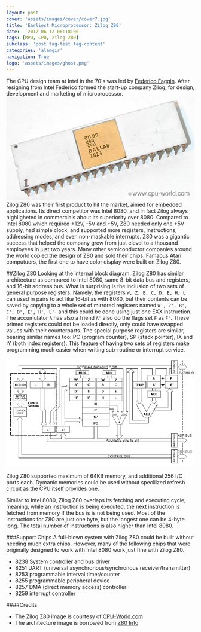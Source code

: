 ```yaml
---
layout: post
cover: 'assets/images/cover/cover7.jpg'
title: 'Earliest Microprocessor: Zilog Z80' 
date:   2017-06-12 06:18:00
tags: [MPU, CPU, Zilog Z80]
subclass: 'post tag-test tag-content'
categories: 'alamgir'
navigation: True
logo: 'assets/images/ghost.png'
---
```

The CPU design team at Intel in the 70's was led by <a href="https://en.wikipedia.org/wiki/Federico_Faggin">Federico Faggin</a>. After resigning from Intel Federico formed the start-up company Zilog, for design, development and marketing of microprocessor. <img src="/assets/images/2017/17_06_12_Zilog_Z80.jpg"  alt="Zilog Z80" class="rightimg" /> Zilog Z80 was their first product to hit the market, aimed for embedded applications. Its direct competitor was Intel 8080, and in fact Zilog always highligheted in commercials about its superiority over 8080. Compared to Intel 8080 which required +12V, -5V and +5V, Z80 needed only one +5V supply, had simple clock, and supported more registers, instructions, addressing modes, and even non-maskable interrupts.   Z80 was a gigantic success that helped the company grew from just elevel to a thousand employees in just two years. Many other semiconductor companies around the world copied the design of Z80 and sold their chips. Famaous Atari computuers, the first one to have color display were built on Zilog Z80.

<!--more-->

##Zilog Z80
Looking at the internal block diagram, Zilog Z80 has similar architecture as compared to Intel 8080, same 8-bit data bus and registers, and 16-bit address bus. What is surprising is the inclusion of two sets of general purpose registers. Namely, the registers `W, Z, B, C, D, E, H, L` can used in pairs to act like 16-bit as with 8080, but their contents can be saved by copying to a whole set of mirrored registers named `W', Z', B', C', D', E', H', L'`- and this could be done using just one EXX instruction. The accumulator `A` has also a friend `A'` also do the flags set `F` as `F'`. These primed registers could not be loaded directly, only could have swapped values with their counterparts. The special purpose registers are similar, bearing similar names too: PC (program counter), SP (stack pointer), IX and IY (both index registers). This feature of having two sets of registers make programming much easier when writing sub-routine or interrupt service.

![Zilog 80](/assets/images/2017/17_06_12_Zilog_Z80_arch.png "Zilog Z80 CPU architecture.") 

Zilog Z80 supported maximum of 64KB memory, and additional 256 I/O ports each. Dymanic memories could be used without specilized refresh circuit as the CPU itself provides one.

Similar to Intel 8080, Zilog Z80 overlaps its fetching and executing cycle, meaning, while an instruction is being executed, the next instruction is fetched from memory if the bus is is not being used. Most of the instructions for Z80 are just one byte, but the longest one can be 4-byte long. The total number of instructions is also higher than Intel 8080.

###Support Chips
A full-blown system with Zilog Z80 could be built without needing much extra chips. However, many of the following chips that were originally designed to work with Intel 8080 work just fine with Zilog Z80.

- 8238 System controller and bus driver
- 8251 UART (universal asynchronous/synchronous receiver/transmitter)
- 8253 programmable interval timer/counter
- 8255 programmable peripheral device
- 8257 DMA (direct memory access) controller
- 8259 interrupt controller


####Credits
- The Zilog Z80 image is courtesy of <a href="http://www.cpu-world.com/CPUs/Z80/">CPU-World.com</a>
- The architecture image is borrowed from <a href="http://www.z80.info/z80arki.htm">Z80 Info</a>